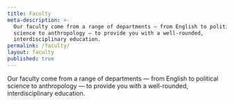 ```yaml
---
title: Faculty
meta-description: >-
  Our faculty come from a range of departments — from English to political
  science to anthropology — to provide you with a well-rounded,
  interdisciplinary education.
permalink: /faculty/
layout: faculty
published: true
---
```

Our faculty come from a range of departments — from English to political science to anthropology — to provide you with a well-rounded, interdisciplinary education.
